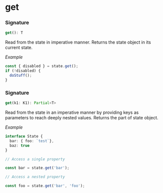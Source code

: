 # get

### Signature

```TypeScript
get(): T
```

Read from the state in imperative manner. Returns the state object in its current state.

_Example_

```TypeScript
const { disabled } = state.get();
if (!disabled) {
  doStuff();
}
```

### Signature

```TypeScript
get(k1: K1): Partial<T>
```

Read from the state in an imperative manner by providing keys as parameters to reach deeply nested values.
Returns the part of state object.

_Example_

```TypeScript
interface State {
  bar: { foo: `test`},
  baz: true
}

// Access a single property

const bar = state.get('bar');

// Access a nested property

const foo = state.get('bar', 'foo');
```
